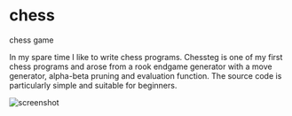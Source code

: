 # chess
chess game

In my spare time I like to write chess programs. Chessteg is one of my first chess programs and arose from a rook endgame generator with a move generator, alpha-beta pruning and evaluation function. The source code is particularly simple and suitable for beginners.

![screenshot](/.chess.jpg)

